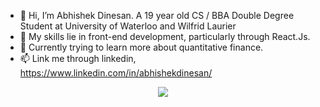 - 👋 Hi, I’m Abhishek Dinesan. A 19 year old CS / BBA Double Degree Student at University of Waterloo and Wilfrid Laurier
- 👀 My skills lie in front-end development, particularly through React.Js.
- 🌱 Currently trying to learn more about quantitative finance.
- 📫 Link me through linkedin, https://www.linkedin.com/in/abhishekdinesan/

<p align="center">
  <a href="https://skillicons.dev">
    <img src="https://skillicons.dev/icons?i=react,javascript,html,css,java,c,cpp,cs,python,mysql,linux,vim" />
  </a>
</p>


<!---
AbhishekDinesan/AbhishekDinesan is a ✨ special ✨ repository because its `README.md` (this file) appears on your GitHub profile.
You can click the Preview link to take a look at your changes.
--->
